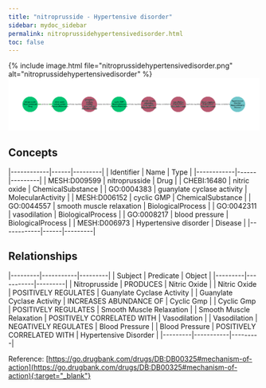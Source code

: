 ```yaml
---
title: "nitroprusside - Hypertensive disorder"
sidebar: mydoc_sidebar
permalink: nitroprussidehypertensivedisorder.html
toc: false 
---
```


{% include image.html file="nitroprussidehypertensivedisorder.png" alt="nitroprussidehypertensivedisorder" %}![Path Visualization](/images/nitroprussidehypertensivedisorder.png)

## Concepts

|------------|------|---------|
| Identifier | Name | Type    |
|------------|------|---------|
| MESH:D009599 | nitroprusside | Drug |
| CHEBI:16480 | nitric oxide | ChemicalSubstance |
| GO:0004383 | guanylate cyclase activity | MolecularActivity |
| MESH:D006152 | cyclic GMP | ChemicalSubstance |
| GO:0044557 | smooth muscle relaxation | BiologicalProcess |
| GO:0042311 | vasodilation | BiologicalProcess |
| GO:0008217 | blood pressure | BiologicalProcess |
| MESH:D006973 | Hypertensive disorder | Disease |
|------------|------|---------|

## Relationships

|---------|-----------|---------|
| Subject | Predicate | Object  |
|---------|-----------|---------|
| Nitroprusside | PRODUCES | Nitric Oxide |
| Nitric Oxide | POSITIVELY REGULATES | Guanylate Cyclase Activity |
| Guanylate Cyclase Activity | INCREASES ABUNDANCE OF | Cyclic Gmp |
| Cyclic Gmp | POSITIVELY REGULATES | Smooth Muscle Relaxation |
| Smooth Muscle Relaxation | POSITIVELY CORRELATED WITH | Vasodilation |
| Vasodilation | NEGATIVELY REGULATES | Blood Pressure |
| Blood Pressure | POSITIVELY CORRELATED WITH | Hypertensive Disorder |
|---------|-----------|---------|

Reference: [https://go.drugbank.com/drugs/DB:DB00325#mechanism-of-action](https://go.drugbank.com/drugs/DB:DB00325#mechanism-of-action){:target="_blank"}